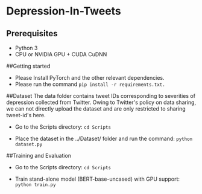 # Depression-In-Tweets

## Prerequisites
* Python 3
* CPU or NVIDIA GPU + CUDA CuDNN

##Getting started
* Please Install PyTorch and the other relevant dependencies.
* Please run the command `pip install -r requirements.txt.`

##Dataset
The data folder contains tweet IDs corresponding to severities of depression collected from Twitter. Owing to Twitter's policy on data sharing, we can not directly upload the dataset and are only restricted to sharing tweet-id's here. 


* Go to the Scripts directory:
```cd Scripts```

* Place the dataset in the ../Dataset/ folder and run the command:
```python dataset.py```

##Training and Evaluation

* Go to the Scripts directory:
```cd Scripts```

* Train stand-alone model (BERT-base-uncased) with GPU support:
```python train.py```


